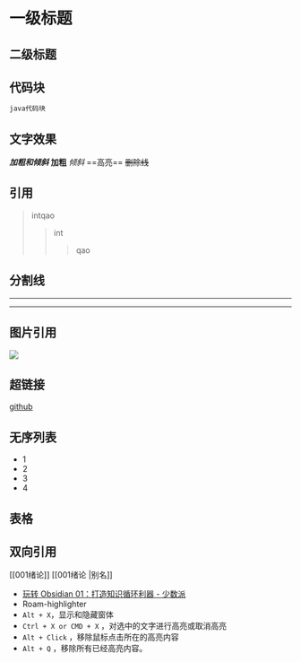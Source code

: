 # 一级标题
## 二级标题

## 代码块
```java
java代码块
```
## 文字效果
***加粗和倾斜***
**加粗**
_倾斜_
==高亮==
~~删除线~~
## 引用
>intqao
>>int
>>>qao
## 分割线
___
***
## 图片引用
![](D:\downloads\chrome\tg\wallhaven-54lg2n.jpg)
## 超链接
[github](https://github.com/settings/keys)
## 无序列表
- 1
- 2
- 3
- 4
## 表格
## 双向引用

[[001绪论]]
[[001绪论 |别名]]





-   [玩转 Obsidian 01：打造知识循环利器 - 少数派](https://sspai.com/post/62414) 
-   Roam-highlighter
-   `Alt + X`，显示和隐藏窗体
-   `Ctrl + X or CMD + X` ，对选中的文字进行高亮或取消高亮
-   `Alt + Click` ，移除鼠标点击所在的高亮内容
-   `Alt + Q`  ，移除所有已经高亮内容。